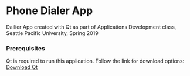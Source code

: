 # Phone Dialer App

Dailier App created with Qt as part of Applications Development class, Seattle Pacific University, Spring 2019

### Prerequisites
Qt is required to run this application. Follow the link for download options:
[Download Qt](https://www.qt.io/download "Download Qt")
